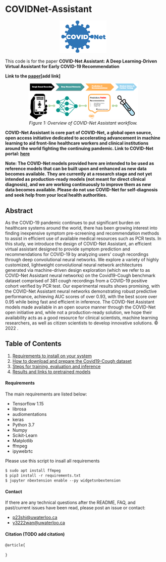 # COVIDNet-Assistant

<p align="center">
	<img src="image/covidnetlogo.png" alt="photo not available" width="30%" height="30%">
	<br>
	<em></em>
</p>


This code is for the paper **COVID-Net Assistant: A Deep Learning-Driven Virtual Assistant for Early COVID-19 Recommendation** 

**Link to the [paper](https://arxiv.org)[add link]**

<p align="center">
	<img src="image/covidnet_assitant_workflow.png" alt="photo not available" width="70%" height="70%">
	<br>
	<em>Figure 1: Overview  of COVID-Net Assistant workflow.</em>
</p>

**COVID-Net Assistant is core part of COVID-Net, a global open source, open access initiative dedicated to accelerating advancement in machine learning to aid front-line healthcare workers and clinical institutions around the world fighting the continuing pandemic. Link to COVID-Net portal: [here](https://alexswong.github.io/COVID-Net/)**

**Note: The COVID-Net models provided here are intended to be used as reference models that can be built upon and enhanced as new data becomes available. They are currently at a research stage and not yet intended as production-ready models (not meant for direct clinical diagnosis), and we are working continuously to improve them as new data becomes available. Please do not use COVID-Net for self-diagnosis and seek help from your local health authorities.**


## Abstract

As the COVID-19 pandemic continues to put significant burden on healthcare systems around the world, there has been growing interest into finding inexpensive symptom pre-screening and recommendation methods to assist in efficient use of available medical resources such as PCR tests. In this study, we introduce the design of COVID-Net Assistant, an efficient virtual assistant designed to provide symptom prediction and recommendations for COVID-19 by analyzing users' cough recordings through deep convolutional neural networks. We explore a variety of highly customized, lightweight convolutional neural network architectures generated via machine-driven design exploration (which we refer to as COVID-Net Assistant neural networks) on the Covid19-Cough benchmark dataset comprised of 381 cough recordings from a COVID-19 positive cohort verified by PCR test. Our experimental results shows promising, with the COVID-Net Assistant neural networks demonstrating robust predictive performance, achieving AUC scores of over 0.93, with the best score over 0.95 while being fast and efficient in inference.  The COVID-Net Assistant models made available in an open source manner through the COVID-Net open initiative and, while not a production-ready solution, we hope their availability acts as a good resource for clinical scientists, machine learning researchers, as well as citizen scientists to develop innovative solutions. © 2022 .


## Table of Contents
1. [Requirements to install on your system](#requirements)
2. [How to download and prepare the Covid19-Cough dataset](docs/dataset.md)
3. [Steps for training, evaluation and inference](docs/train_eval_inference.md)
4. [Results and links to pretrained models](docs/models.md)


#### Requirements
The main requirements are listed below:

* Tensorflow 1.15
* librosa
* audiomentations
* keras
* Python 3.7
* Numpy
* Scikit-Learn
* Matplotlib
* ffmpeg
* ipywebrtc

Please use this script to insall all requirements
```
$ sudo apt install ffmpeg
$ pip3 install -r requirements.txt
$ jupyter nbextension enable --py widgetsnbextension
```

#### Contact

If there are any technical questions after the README, FAQ, and past/current issues have been read, please post an issue or contact:

* p23shi@uwaterloo.ca
* y3222wan@uwaterloo.ca

#### Citation (TODO add citation)

```
@article{

}

```
